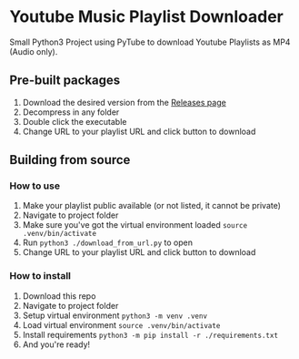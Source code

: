 # Youtube Music Playlist Downloader

Small Python3 Project using PyTube to download Youtube Playlists as MP4 (Audio only).

## Pre-built packages

1. Download the desired version from the [Releases page](https://github.com/gmargriff/youtube-playlist-download-songs/releases)
2. Decompress in any folder
3. Double click the executable
4. Change URL to your playlist URL and click button to download

## Building from source

### How to use

1. Make your playlist public available (or not listed, it cannot be private)
2. Navigate to project folder
3. Make sure you've got the virtual environment loaded `source .venv/bin/activate`
4. Run `python3 ./download_from_url.py` to open
5. Change URL to your playlist URL and click button to download

### How to install

1. Download this repo
2. Navigate to project folder
3. Setup virtual environment `python3 -m venv .venv`
4. Load virtual environment `source .venv/bin/activate`
5. Install requirements `python3 -m pip install -r ./requirements.txt`
6. And you're ready!
